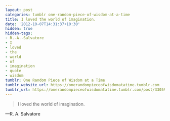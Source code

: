 ```yaml
---
layout: post
categories: tumblr one-random-piece-of-wisdom-at-a-time
title: I loved the world of imagination.
date: '2012-10-07T14:31:37+10:30'
hidden: true
hidden-tags:
- R.-A.-Salvatore
- I
- loved
- the
- world
- of
- imagination
- quote
- wisdom
tumblr: One Random Piece of Wisdom at a Time
tumblr_website_url: https://onerandompieceofwisdomatatime.tumblr.com
tumblr_url: https://onerandompieceofwisdomatatime.tumblr.com/post/33059094198/i-loved-the-world-of-imagination
---
```

> I loved the world of imagination.

—R. A. Salvatore
